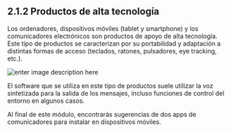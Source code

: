 ## 2.1.2 Productos de alta tecnología

Los ordenadores, dispositivos móviles (tablet y smartphone) y los comunicadores electrónicos son productos de apoyo de alta tecnología. Este tipo de productos se caracterizan por su portabilidad y adaptación a distintas formas de acceso (teclados, ratones, pulsadores, eye tracking, etc.).

![enter image description here](https://static.arasaac.org/images/aularagon/banner_7_1000-mobile.jpg)

El software que se utiliza en este tipo de productos suele utilizar la voz sintetizada para la salida de los mensajes, incluso funciones de control del entorno en algunos casos.

Al final de este módulo, encontrarás sugerencias de dos apps de comunicadores para instalar en dispositivos móviles.
